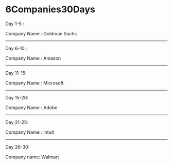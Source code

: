 # 6Companies30Days

Day 1-5 :

Company Name : Goldman Sachs

_____________________________________


Day 6-10 :

Company Name : Amazon


____________________________________


Day 11-15:

Company Name : Microsoft

_______________________________


Day 15-20:

Company Name : Adobe

_________________________________


Day 21-25:


Company Name : Intuit

_______________________________

Day 26-30:

Company name: Walmart

